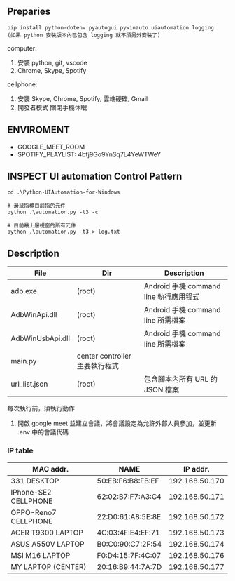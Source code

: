 ## Preparies

```
pip install python-dotenv pyautogui pywinauto uiautomation logging
(如果 python 安裝版本內已包含 logging 就不須另外安裝了)
```

computer:

1. 安裝 python, git, vscode
2. Chrome, Skype, Spotify

cellphone:

1. 安裝 Skype, Chrome, Spotify, 雲端硬碟, Gmail
2. 開發者模式 關閉手機休眠

## ENVIROMENT

- GOOGLE_MEET_ROOM
- SPOTIFY_PLAYLIST: 4bfj9Go9YnSq7L4YeWTWeY

## INSPECT UI automation Control Pattern

```
cd .\Python-UIAutomation-for-Windows

# 滑鼠指標目前指的元件
python .\automation.py -t3 -c

# 目前最上層視窗的所有元件
python .\automation.py -t3 > log.txt
```

## Description

| File             | Dir                            | Description                            |
| ---------------- | ------------------------------ | -------------------------------------- |
| adb.exe          | (root)                         | Android 手機 command line 執行應用程式 |
| AdbWinApi.dll    | (root)                         | Android 手機 command line 所需檔案     |
| AdbWinUsbApi.dll | (root)                         | Android 手機 command line 所需檔案     |
| main.py          | center controller 主要執行程式 |
| url_list.json    | (root)                         | 包含腳本內所有 URL 的 JSON 檔案        |

每次執行前，須執行動作

1. 開啟 google meet 並建立會議，將會議設定為允許外部人員參加，並更新 .env 中的會議代碼

### IP table

| MAC addr.            | NAME              | IP addr.       |
| -------------------- | ----------------- | -------------- |
| 331 DESKTOP          | 50:EB:F6:B8:FB:EF | 192.168.50.170 |
| IPhone-SE2 CELLPHONE | 62:02:B7:F7:A3:C4 | 192.168.50.171 |
| OPPO-Reno7 CELLPHONE | 22:D0:61:A8:5E:8E | 192.168.50.172 |
| ACER T9300 LAPTOP    | 4C:03:4F:E4:EF:71 | 192.168.50.173 |
| ASUS A550V LAPTOP    | B0:C0:90:C7:2F:54 | 192.168.50.174 |
| MSI M16 LAPTOP       | F0:D4:15:7F:4C:07 | 192.168.50.176 |
| MY LAPTOP (CENTER)   | 20:16:B9:44:7A:7D | 192.168.50.177 |
